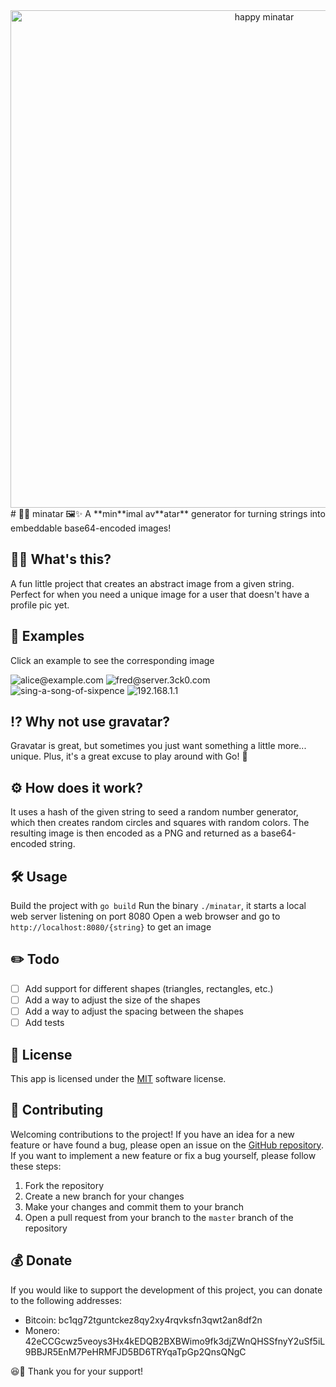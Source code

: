 <center>
<img width="796" alt="happy minatar" src="https://user-images.githubusercontent.com/96031819/212132722-02518fa9-4fa7-4e3b-8b88-da544e5f05e7.png">
</center>
# 🤏🎨 minatar 🖼️✨
A **min**imal av**atar** generator for turning strings into embeddable base64-encoded images!

## 🤷‍♂️ What's this?
A fun little project that creates an abstract image from a given string. Perfect for when you need a unique image for a user that doesn't have a profile pic yet.

## 🥽 Examples
Click an example to see the corresponding image 

![alice@example.com](https://user-images.githubusercontent.com/96031819/211981802-929c6eca-ca7d-43ce-b17d-9939696c548d.png) ![fred@server.3ck0.com](https://user-images.githubusercontent.com/96031819/211981924-428f9f4b-70d9-4568-91e8-76d770661576.png) ![sing-a-song-of-sixpence](https://user-images.githubusercontent.com/96031819/211981976-88710030-f584-42f0-9355-d74eee6707ef.png) ![192.168.1.1](https://user-images.githubusercontent.com/96031819/211982049-2f0c80be-838a-4001-9055-b3e727b1e3e1.png)

## ⁉️ Why not use gravatar?
Gravatar is great, but sometimes you just want something a little more... unique. Plus, it's a great excuse to play around with Go! 🚀

## ⚙️ How does it work?
It uses a hash of the given string to seed a random number generator, which then creates random circles and squares with random colors. The resulting image is then encoded as a PNG and returned as a base64-encoded string.

## 🛠️ Usage
  Build the project with `go build`
  Run the binary `./minatar`, it starts a local web server listening on port 8080
  Open a web browser and go to `http://localhost:8080/{string}` to get an image

## ✏️ Todo

- [ ] Add support for different shapes (triangles, rectangles, etc.)
- [ ] Add a way to adjust the size of the shapes
- [ ] Add a way to adjust the spacing between the shapes
- [ ] Add tests

## 📜 License

This app is licensed under the [MIT](https://opensource.org/licenses/MIT) software license. 

## 🤝 Contributing

Welcoming contributions to the project! If you have an idea for a new feature or have found a bug, please open an issue on the [GitHub repository](https://github.com/donuts-are-good/minatar). If you want to implement a new feature or fix a bug yourself, please follow these steps:

1.  Fork the repository
2.  Create a new branch for your changes
3.  Make your changes and commit them to your branch
4.  Open a pull request from your branch to the `master` branch of the repository

## 💰 Donate

If you would like to support the development of this project, you can donate to the following addresses:

-   Bitcoin: bc1qg72tguntckez8qy2xy4rqvksfn3qwt2an8df2n
-   Monero: 42eCCGcwz5veoys3Hx4kEDQB2BXBWimo9fk3djZWnQHSSfnyY2uSf5iL9BBJR5EnM7PeHRMFJD5BD6TRYqaTpGp2QnsQNgC

😆👏 Thank you for your support!
